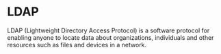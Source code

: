 # LDAP
LDAP (Lightweight Directory Access Protocol) is a software protocol for enabling anyone to locate data about organizations, individuals and other resources such as files and devices in a network.
